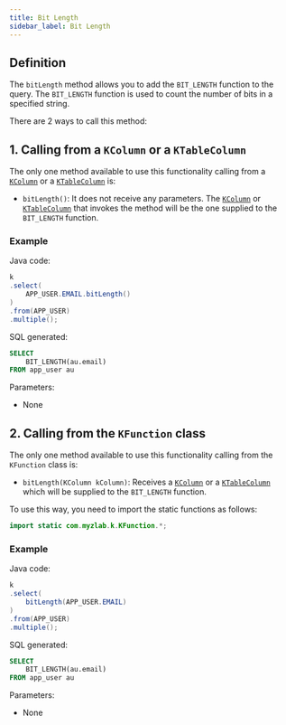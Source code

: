 ```yaml
---
title: Bit Length
sidebar_label: Bit Length
---
```


## Definition

The `bitLength` method allows you to add the `BIT_LENGTH` function to the query. The `BIT_LENGTH` function is used to count the number of bits in a specified string.

There are 2 ways to call this method:

## 1. Calling from a `KColumn` or a `KTableColumn`

The only one method available to use this functionality calling from a [`KColumn`](/docs/misc/select-list-values#2-kcolumn) or a [`KTableColumn`](/docs/misc/select-list-values#1-ktablecolumn) is:

- `bitLength()`: It does not receive any parameters. The [`KColumn`](/docs/misc/select-list-values#2-kcolumn) or [`KTableColumn`](/docs/misc/select-list-values#1-ktablecolumn) that invokes the method will be the one supplied to the `BIT_LENGTH` function.

### Example

Java code:

```java
k
.select(
    APP_USER.EMAIL.bitLength()
)
.from(APP_USER)
.multiple();
```

SQL generated:

```sql
SELECT
    BIT_LENGTH(au.email)
FROM app_user au
```

Parameters:

- None

## 2. Calling from the `KFunction` class

The only one method available to use this functionality calling from the `KFunction` class is:

- `bitLength(KColumn kColumn)`: Receives a [`KColumn`](/docs/misc/select-list-values#2-kcolumn) or a [`KTableColumn`](/docs/misc/select-list-values#1-ktablecolumn) which will be supplied to the `BIT_LENGTH` function.

To use this way, you need to import the static functions as follows:

```java
import static com.myzlab.k.KFunction.*;
```

### Example

Java code:

```java
k
.select(
    bitLength(APP_USER.EMAIL)
)
.from(APP_USER)
.multiple();
```

SQL generated:

```sql
SELECT
    BIT_LENGTH(au.email)
FROM app_user au
```

Parameters:

- None